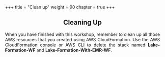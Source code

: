 +++
title = "Clean up"
weight = 90
chapter = true
+++
<center><h2>Cleaning Up</h2></center>

<div style="text-align: justify">
When you have finished with this workshop, remember to clean up all those AWS resources that you created using AWS CloudFormation. Use the AWS CloudFormation console or AWS CLI to delete the stack named <b>Lake-Formation-WF</b> and <b>Lake-Formation-With-EMR-WF</b>.
</div>